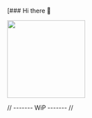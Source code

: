<!--
**pass0n/pass0n** is a ✨ _special_ ✨ repository because its `README.md` (this file) appears on your GitHub profile. -->

[### Hi there 👋

<img align="center" height="180em" src="https://github-readme-stats.vercel.app/api/top-langs/?username=pass0n&layout=compact&langs_count=7&theme=dark"/>

<text align="center">// ------- WiP ------- //<text>



